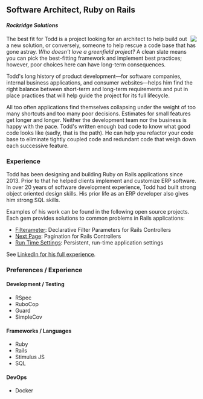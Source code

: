 ## Software Architect, Ruby on Rails
#### _Rockridge Solutions_

<img align="right" src="https://upload.wikimedia.org/wikipedia/commons/6/62/Ruby_On_Rails_Logo.svg">

The best fit for Todd is a project looking for an architect to help build out a new solution, or conversely, someone to help rescue a code base that has gone astray. _Who doesn't love a greenfield project?_ A clean slate means you can pick the best-fitting framework and implement best practices; however, poor choices here can have long-term consequences. 

Todd's long history of product development—for software companies, internal business applications, and consumer websites—helps him find the right balance between short-term and long-term requirements and put in place practices that will help guide the project for its full lifecycle.

All too often applications find themselves collapsing under the weight of too many shortcuts and too many poor decisions. Estimates for small features get longer and longer. Neither the development team nor the business is happy with the pace. Todd's written enough bad code to know what good code looks like (sadly, that is the path). He can help you refactor your code base to eliminate tightly coupled code and redundant code that weigh down each successive feature.

### Experience

Todd has been designing and building Ruby on Rails applications since 2013. Prior to that he helped clients implement and customize ERP software. In over 20 years of software development experience, Todd had built strong object oriented design skills. His prior life as an ERP developer also gives him strong SQL skills.

Examples of his work can be found in the following open source projects. Each gem provides solutions to common problems in Rails applications:
- [Filterameter](https://github.com/RockSolt/): Declarative Filter Parameters for Rails Controllers
- [Next Page](https://github.com/RockSolt/next_page): Pagination for Rails Controllers
- [Run Time Settings](https://github.com/RockSolt/run_time_settings): Persistent, run-time application settings 

See [LinkedIn for his full experience](https://www.linkedin.com/in/rockridgesolutions).

### Preferences / Experience
#### Development / Testing
- RSpec
- RuboCop
- Guard
- SimpleCov

#### Frameworks / Languages
- Ruby
- Rails
- Stimulus JS
- SQL

#### DevOps
- Docker

